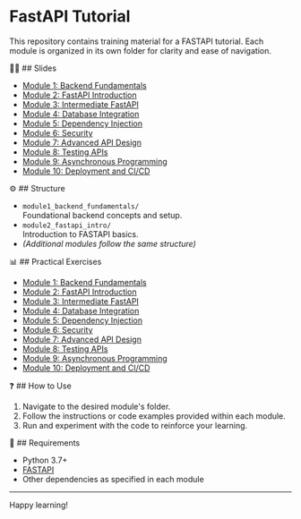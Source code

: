 # FastAPI Tutorial

This repository contains training material for a FASTAPI tutorial. Each module is organized in its own folder for clarity and ease of navigation.

👩‍🏫 ## Slides
- [Module 1: Backend Fundamentals](docs/module1_backend_fundamentals.md)
- [Module 2: FastAPI Introduction](docs/module2_getting_started_with_fastapi.md)
- [Module 3: Intermediate FastAPI](docs/module3_intermediate_fastapi.md)
- [Module 4: Database Integration](docs/module4_database_integration.md)
- [Module 5: Dependency Injection](docs/module5_dependency_injection.md)
- [Module 6: Security](docs/module6_security.md)
- [Module 7: Advanced API Design](docs/module7_advanced_api_design.md)
- [Module 8: Testing APIs](docs/module8_testing_apis.md)
- [Module 9: Asynchronous Programming](docs/module9_asynchronous_programming.md)
- [Module 10: Deployment and CI/CD](docs/module10_deployment_ci_cd.md)

⚙️ ## Structure

- `module1_backend_fundamentals/`  
    Foundational backend concepts and setup.
- `module2_fastapi_intro/`  
    Introduction to FASTAPI basics.
- *(Additional modules follow the same structure)*

📊 ## Practical Exercises
- [Module 1: Backend Fundamentals](./module1_backend_fundamentals/README.md)
- [Module 2: FastAPI Introduction](./module2_fastapi_intro/README.md)
- [Module 3: Intermediate FastAPI](./module3_request_response/README.md)
- [Module 4: Database Integration](./module4_databases/README.md)
- [Module 5: Dependency Injection](./module5_dependency_injection/README.md)
- [Module 6: Security](./module6_security/README.md)
- [Module 7: Advanced API Design](./module7_advanced_api/README.md)
- [Module 8: Testing APIs](./module8_testing_apis/README.md)
- [Module 9: Asynchronous Programming](./module9_asynchronous_programming/README.md)
- [Module 10: Deployment and CI/CD](./module10_deployment_ci_cd/README.md)

❓ ## How to Use

1. Navigate to the desired module's folder.
2. Follow the instructions or code examples provided within each module.
3. Run and experiment with the code to reinforce your learning.

📌 ## Requirements

- Python 3.7+
- [FASTAPI](https://fastapi.tiangolo.com/)
- Other dependencies as specified in each module

---

Happy learning!